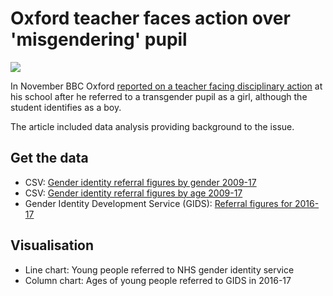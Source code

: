 # Oxford teacher faces action over 'misgendering' pupil

![](https://ichef-1.bbci.co.uk/news/624/cpsprodpb/14189/production/_98731328_gids_birmingham_30ipp-nc.png)

In November BBC Oxford [reported on a teacher facing disciplinary action](http://www.bbc.co.uk/news/uk-england-oxfordshire-41966554) at his school after he referred to a transgender pupil as a girl, although the student identifies as a boy.

The article included data analysis providing background to the issue.

## Get the data

* CSV: [Gender identity referral figures by gender 2009-17](https://github.com/BBC-Data-Unit/misgendering-action/blob/master/Gender%20identity%20referral%20figures%20by%20gender%202009-17.csv)
* CSV: [Gender identity referral figures by age 2009-17](https://github.com/BBC-Data-Unit/misgendering-action/blob/master/Gender%20identity%20referral%20figures%20by%20age%202009-17.csv)
* Gender Identity Development Service (GIDS): [Referral figures for 2016-17](http://gids.nhs.uk/number-referrals)

## Visualisation

* Line chart: Young people referred to NHS gender identity service
* Column chart: Ages of young people referred to GIDS in 2016-17
